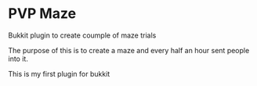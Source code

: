 # PVP Maze
Bukkit plugin to create coumple of maze trials

The purpose of this is to create a maze and every half an hour sent people into it.

This is my first plugin for bukkit
